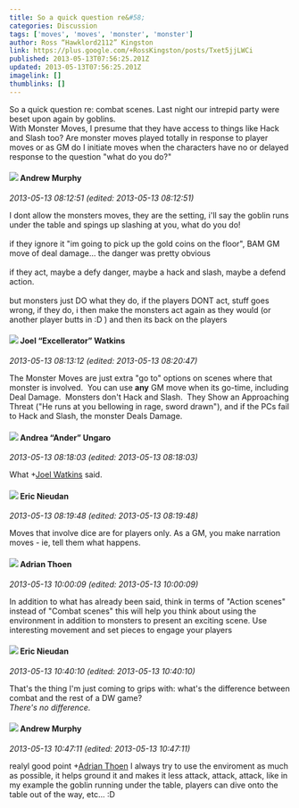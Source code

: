 ```yaml
---
title: So a quick question re&#58;
categories: Discussion
tags: ['moves', 'moves', 'monster', 'monster']
author: Ross “Hawklord2112” Kingston
link: https://plus.google.com/+RossKingston/posts/Txet5jjLWCi
published: 2013-05-13T07:56:25.201Z
updated: 2013-05-13T07:56:25.201Z
imagelink: []
thumblinks: []
---
```


So a quick question re: combat scenes. Last night our intrepid party were beset upon again by goblins. <br />With Monster Moves, I presume that they have access to things like Hack and Slash too? Are monster moves played totally in response to player moves or as GM do I initiate moves when the characters have no or delayed response to the question &quot;what do you do?&quot;
<div id='comment z12dyplxfqfvcv5x104cjxxhuovrzp5aq3c'>
  <h4><img src='{{site.baseurl}}//images/avatars/109015870893735836823_photo.jpg'> Andrew Murphy</h4>
      <p><cite>2013-05-13 08:12:51 (edited: 2013-05-13 08:12:51)</cite></p>
        <p>I dont allow the monsters moves, they are the setting, i&#39;ll say the goblin runs under the table and spings up slashing at you, what do you do!<br /><br />if they ignore it &quot;im going to pick up the gold coins on the floor&quot;, BAM GM move of deal damage... the danger was pretty obvious<br /><br />if they act, maybe a defy danger, maybe a hack and slash, maybe a defend action.<br /><br />but monsters just DO what they do, if the players DONT act, stuff goes wrong, if they do, i then make the monsters act again as they would (or another player butts in :D ) and then its back on the players</p>
</div>
        

<div id='comment z12dyplxfqfvcv5x104cjxxhuovrzp5aq3c'>
  <h4><img src='{{site.baseurl}}//images/avatars/107429473095472584968_photo.jpg'> Joel “Excellerator” Watkins</h4>
      <p><cite>2013-05-13 08:13:12 (edited: 2013-05-13 08:20:47)</cite></p>
        <p>The Monster Moves are just extra &quot;go to&quot; options on scenes where that monster is involved.  You can use <b>any</b> GM move when its go-time, including Deal Damage.  Monsters don&#39;t Hack and Slash.  They Show an Approaching Threat (&quot;He runs at you bellowing in rage, sword drawn&quot;), and if the PCs fail to Hack and Slash, the monster Deals Damage.</p>
</div>
        

<div id='comment z12dyplxfqfvcv5x104cjxxhuovrzp5aq3c'>
  <h4><img src='{{site.baseurl}}//images/avatars/101858129259810209234_photo.jpg'> Andrea “Ander” Ungaro</h4>
      <p><cite>2013-05-13 08:18:03 (edited: 2013-05-13 08:18:03)</cite></p>
        <p>What <span class="proflinkWrapper"><span class="proflinkPrefix">+</span><a class="proflink" href="https://plus.google.com/107429473095472584968" oid="107429473095472584968">Joel Watkins</a></span> said.</p>
</div>
        

<div id='comment z12dyplxfqfvcv5x104cjxxhuovrzp5aq3c'>
  <h4><img src='{{site.baseurl}}//images/avatars/112928858730524882505_photo.jpg'> Eric Nieudan</h4>
      <p><cite>2013-05-13 08:19:48 (edited: 2013-05-13 08:19:48)</cite></p>
        <p>Moves that involve dice are for players only. As a GM, you make narration moves - ie, tell them what happens.</p>
</div>
        

<div id='comment z12dyplxfqfvcv5x104cjxxhuovrzp5aq3c'>
  <h4><img src='{{site.baseurl}}//images/avatars/113847025671240258531_photo.jpg'> Adrian Thoen</h4>
      <p><cite>2013-05-13 10:00:09 (edited: 2013-05-13 10:00:09)</cite></p>
        <p>In addition to what has already been said, think in terms of &quot;Action scenes&quot; instead of &quot;Combat scenes&quot; this will help you think about using the environment in addition to monsters to present an exciting scene. Use interesting movement and set pieces to engage your players</p>
</div>
        

<div id='comment z12dyplxfqfvcv5x104cjxxhuovrzp5aq3c'>
  <h4><img src='{{site.baseurl}}//images/avatars/112928858730524882505_photo.jpg'> Eric Nieudan</h4>
      <p><cite>2013-05-13 10:40:10 (edited: 2013-05-13 10:40:10)</cite></p>
        <p>That&#39;s the thing I&#39;m just coming to grips with: what&#39;s the difference between combat and the rest of a DW game? <br /><i>There&#39;s no difference.</i></p>
</div>
        

<div id='comment z12dyplxfqfvcv5x104cjxxhuovrzp5aq3c'>
  <h4><img src='{{site.baseurl}}//images/avatars/109015870893735836823_photo.jpg'> Andrew Murphy</h4>
      <p><cite>2013-05-13 10:47:11 (edited: 2013-05-13 10:47:11)</cite></p>
        <p>realyl good point <span class="proflinkWrapper"><span class="proflinkPrefix">+</span><a class="proflink" href="https://plus.google.com/113847025671240258531" oid="113847025671240258531">Adrian Thoen</a></span> I always try to use the enviroment as much as possible, it helps ground it and makes it less attack, attack, attack, like in my example the goblin running under the table, players can dive onto the table out of the way, etc... :D</p>
</div>
        